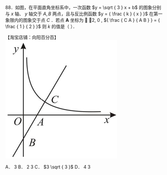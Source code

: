 88．如图，在平面直角坐标系中，一次函数 $y = \sqrt { 3 } x + b$ 的图象分别与 $x$ 轴、 $y$ 轴交于 $A , B$ 两点，且与反比例函数 $y = { \frac { k } { x } }$ 在第一象限内的图象交于点 $C$ ．若点 $\mathbf { A }$ 坐标为  2, 0 , ${ \frac { C A } { A B } } = { \frac { 1 } { 2 } }$ 则 $k$ 的值是（ ）．

【淘宝店铺：向阳百分百】
![](<../../qs_image_DB/专题1-2_一文吃透相似三角形12个模型·共14类题型（解析版）/c7cd54e93c5bb296c820399a8534b7842d23062afab6bcc5e5790552c123b013.jpg>)

A． 3 B． 2 3 C． $3 \sqrt { 3 }$ D． 4 3
